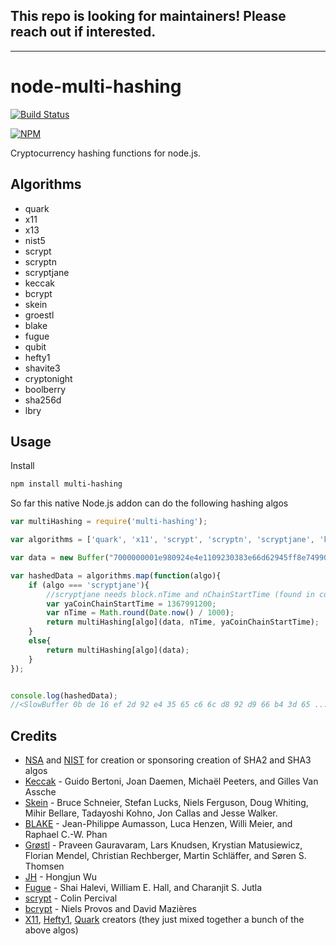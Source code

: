 ## This repo is looking for maintainers! Please reach out if interested.

--------



node-multi-hashing
===============

[![Build Status](https://travis-ci.org/zone117x/node-multi-hashing.png?branch=master)](https://travis-ci.org/zone117x/node-multi-hashing)

[![NPM](https://nodei.co/npm/multi-hashing.png?downloads=true&stars=true)](https://nodei.co/npm/multi-hashing/)

Cryptocurrency hashing functions for node.js.


Algorithms
----------
* quark
* x11
* x13
* nist5
* scrypt
* scryptn
* scryptjane
* keccak
* bcrypt
* skein
* groestl
* blake
* fugue
* qubit
* hefty1
* shavite3
* cryptonight
* boolberry
* sha256d
* lbry

Usage
-----

Install

```bash
npm install multi-hashing
```

So far this native Node.js addon can do the following hashing algos

```javascript
var multiHashing = require('multi-hashing');

var algorithms = ['quark', 'x11', 'scrypt', 'scryptn', 'scryptjane', 'keccak', 'bcrypt', 'skein', 'blake'];

var data = new Buffer("7000000001e980924e4e1109230383e66d62945ff8e749903bea4336755c00000000000051928aff1b4d72416173a8c3948159a09a73ac3bb556aa6bfbcad1a85da7f4c1d13350531e24031b939b9e2b", "hex");

var hashedData = algorithms.map(function(algo){
    if (algo === 'scryptjane'){
        //scryptjane needs block.nTime and nChainStartTime (found in coin source)
        var yaCoinChainStartTime = 1367991200;
        var nTime = Math.round(Date.now() / 1000);
        return multiHashing[algo](data, nTime, yaCoinChainStartTime);
    }
    else{
        return multiHashing[algo](data);
    }
});


console.log(hashedData);
//<SlowBuffer 0b de 16 ef 2d 92 e4 35 65 c6 6c d8 92 d9 66 b4 3d 65 ..... >


```

Credits
-------
* [NSA](http://www.nsa.gov/) and [NIST](http://www.nist.gov/) for creation or sponsoring creation of SHA2 and SHA3 algos
* [Keccak](http://en.wikipedia.org/wiki/Keccak) - Guido Bertoni, Joan Daemen, Michaël Peeters, and Gilles Van Assche
* [Skein](http://en.wikipedia.org/wiki/Skein_(hash_function)) - Bruce Schneier, Stefan Lucks, Niels Ferguson, Doug Whiting, Mihir Bellare, Tadayoshi Kohno, Jon Callas and Jesse Walker.
* [BLAKE](http://en.wikipedia.org/wiki/BLAKE_(hash_function)) - Jean-Philippe Aumasson, Luca Henzen, Willi Meier, and Raphael C.-W. Phan
* [Grøstl](http://en.wikipedia.org/wiki/Gr%C3%B8stl) - Praveen Gauravaram, Lars Knudsen, Krystian Matusiewicz, Florian Mendel, Christian Rechberger, Martin Schläffer, and Søren S. Thomsen
* [JH](http://en.wikipedia.org/wiki/JH_(hash_function)) - Hongjun Wu
* [Fugue](http://en.wikipedia.org/wiki/Fugue_(hash_function)) - Shai Halevi, William E. Hall, and Charanjit S. Jutla
* [scrypt](http://en.wikipedia.org/wiki/Scrypt) - Colin Percival
* [bcrypt](http://en.wikipedia.org/wiki/Bcrypt) - Niels Provos and David Mazières
* [X11](http://www.darkcoin.io/), [Hefty1](http://heavycoin.github.io/about.html), [Quark](http://www.qrk.cc/) creators (they just mixed together a bunch of the above algos)
